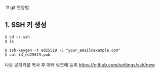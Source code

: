 `# git 연동법
## 1. SSH 키 생성
	$ cd ~/.ssh
	$ ls

	$ ssh-keygen -t ed25519 -C "your_email@example.com"
	$ cat id_ed25519.pub

나온 공개키를 복사 후 아래 링크에 등록
https://github.com/settings/ssh/new
